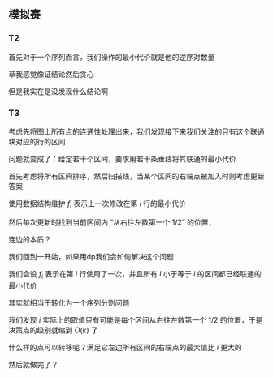 
## 模拟赛

### T2

首先对于一个序列而言，我们操作的最小代价就是他的逆序对数量

草我感觉像证结论然后贪心

但是我实在是没发现什么结论啊

### T3

考虑先将图上所有点的连通性处理出来，我们发现接下来我们关注的只有这个联通块对应的行的区间

问题就变成了：给定若干个区间，要求用若干条垂线将其联通的最小代价

首先考虑将所有区间排序，然后扫描线，当某个区间的右端点被加入时则考虑更新答案

使用数据结构维护 $f_i$ 表示上一次修改在第 $i$ 行的最小代价

然后每次更新时找到当前区间内 “从右往左数第一个 1/2” 的位置，

连边的本质？

我们回到一开始，如果用dp我们会如何解决这个问题

我们会设 $f_{i}$ 表示在第 $i$ 行使用了一次，并且所有 $l$ 小于等于 $i$ 的区间都已经联通的最小代价

其实就相当于转化为一个序列分割问题

我们发现 $i$ 实际上的取值只有可能是每个区间从右往左数第一个 $1/2$ 的位置，于是决策点的级别就缩到 $O(k)$ 了

什么样的点可以转移呢？满足它左边所有区间的右端点的最大值比 $i$ 更大的

然后就做完了？
